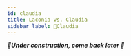 ```yaml
---
id: claudia
title: Laconia vs. Claudia
sidebar_label: 🚧Claudia
---
```


_**🚧Under construction, come back later 🚧**_

<!--
Incompatible as philosopohy is not the same. Laconia only support single purpose functions
-->

